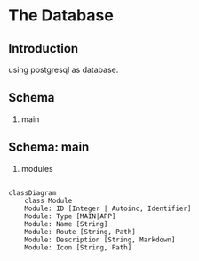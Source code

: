 # The Database

## Introduction

using postgresql as database.

## Schema

1. main <Tables of Modules>

## Schema: main

1. modules


```mermaid

classDiagram
    class Module
    Module: ID [Integer | Autoinc, Identifier]
    Module: Type [MAIN|APP]
    Module: Name [String]
    Module: Route [String, Path]
    Module: Description [String, Markdown]
    Module: Icon [String, Path]
```


